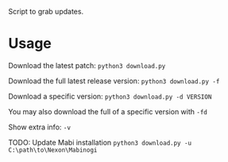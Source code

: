 Script to grab updates.

# Usage #
Download the latest patch: `python3 download.py`

Download the full latest release version: `python3 download.py -f`

Download a specific version: `python3 download.py -d VERSION`

You may also download the full of a specific version with `-fd`

Show extra info: `-v`

TODO: Update Mabi installation `python3 download.py -u C:\path\to\Nexon\Mabinogi`
